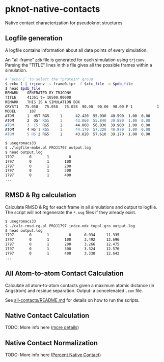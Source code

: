 # pknot-native-contacts

Native contact characterization for pseudoknot structures

## Logfile generation

A logfile contains information about all data points of every simulation.

An "all-frame" `pdb` file is generated for each simulation using `trjconv`. Parsing the "TITLE" lines in this file gives all the possible frames within a simulation.

```bash
# `echo 1` to select the "protein" group
$ echo 1 | trjconv -s frame0.tpr -f $xtc_file -o $pdb_file
$ head $pdb_file
REMARK    GENERATED BY TRJCONV
TITLE     41361 t= 10500.00000
REMARK    THIS IS A SIMULATION BOX
CRYST1   75.058   75.058   75.058  90.00  90.00  90.00 P 1           1
MODEL      107
ATOM      1  H5T RG5     1      42.420  55.930  40.590  1.00  0.00
ATOM      2  O5' RG5     1      43.060  55.840  39.880  1.00  0.00
ATOM      3  C5' RG5     1      44.060  56.830  39.900  1.00  0.00
ATOM      4 H5'1 RG5     1      44.170  57.320  40.870  1.00  0.00
ATOM      5 H5'2 RG5     1      43.820  57.610  39.170  1.00  0.00
```

```bash
$ usegromacs33
$ ./logfile-make.pl PROJ1797 output.log
$ head output.log
1797       0       1         0
1797       0       1       100
1797       0       1       200
1797       0       1       300
1797       0       1       400
...
```

## RMSD & Rg calculation

Calculate RMSD & Rg for each frame in all simulations and output to logfile. The script will not regenerate the `*.xvg` files if they already exist.

```bash
$ usegromacs33
$ ./calc-rmsd-rg.pl PROJ1797 index.ndx topol.gro output.log
$ head output.log
1797       0       1         0      0.034     11.335
1797       0       1       100      3.492     12.696
1797       0       1       200      3.266     12.475
1797       0       1       300      3.324     12.576
1797       0       1       400      3.330     12.642
...
```

## All Atom-to-atom Contact Calculation

Calculate all atom-to-atom contacts given a maximum atomic distance (in Angstrom) and residue separation. Output: a concetenated `.con` file.

See [all-contacts/README.md](all-contacts/README.md) for details on how to run the scripts.

## Native Contact Calculation

TODO: More info here ([more details](native-contacts/README.md))

## Native Contact Normalization

TODO: More info here ([Percent Native Contact](http://folding.cnsm.csulb.edu/wiki/index.php/Percent_Native_Contact))